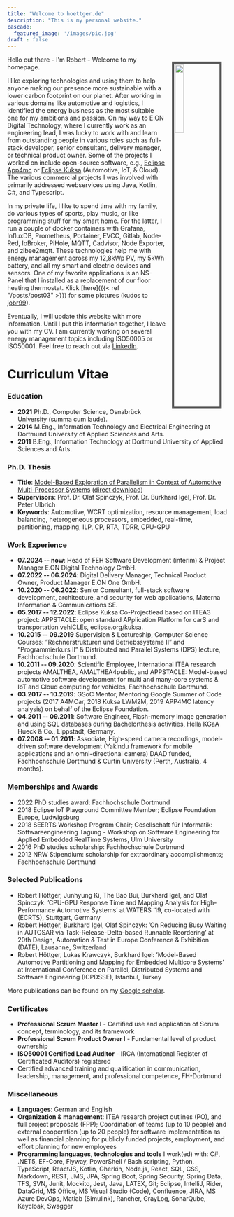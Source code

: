 ```yaml
---
title: "Welcome to hoettger.de"
description: "This is my personal website."
cascade:
  featured_image: '/images/pic.jpg'
draft : false
---
```


<img style="float: right; width:20%; border:5px solid #555; padding:1pt;margin:10pt" src="/images/rh.jpg"/>

Hello out there - I'm Robert - Welcome to my homepage.

I like exploring technologies and using them to help anyone making our presence more sustainable with a lower carbon footprint on our planet.
After working in various domains like automotive and logistics, I identified the energy business as the most suitable one for my ambitions and passion.
On my way to E.ON Digital Technology, where I currently work as an engineering lead, I was lucky to work with and learn from outstanding people in various roles such as full-stack developer, senior consultant, delivery manager, or technical product owner.
Some of the projects I worked on include open-source software, e.g., <a href="https://www.eclipse.org/app4mc/" target="_blank"> Eclipse App4mc</a> <!--[Eclipse App4mc](https://www.eclipse.org/app4mc/), --> or <a href="https://www.eclipse.org/kuksa/" target="_blank"> Eclipse Kuksa</a> <!--[Eclipse Kuksa](https://www.eclipse.org/kuksa/) -->
(Automotive, IoT, & Cloud).
The various commercial projects I was involved with primarily addressed webservices using Java, Kotlin, C#, and Typescript.

In my private life, I like to spend time with my family, do various types of sports, play music, or like programming stuff for my smart home. 
For the latter, I run a couple of docker containers with Grafana, InfluxDB, Prometheus, Portainer, EVCC, Gitlab, Node-Red, IoBroker, PiHole, MQTT, Cadvisor, Node Exporter, and zibee2mqtt. 
These technologies help me with energy management across my 12,8kWp PV, my 5kWh battery, and all my smart and electric devices and sensors.
One of my favorite applications is an NS-Panel that I installed as a replacement of our floor heating thermostat. Klick [here]({{< ref "/posts/post03" >}}) for some pictures (kudos to <a href="https://docs.nspanel.pky.eu" target="_blank">jobr99</a>).

Eventually, I will update this website with more information. 
Until I put this information together, I leave you with my CV.
I am currently working on several energy management topics including ISO50005 or ISO50001. 
Feel free to reach out via <a href="https://www.linkedin.com/in/rohoe/" target="_blank">LinkedIn</a>.

# Curriculum Vitae

### Education
* **2021** Ph.D., Computer Science, Osnabrück University (summa cum laude).
* **2014** M.Eng., Information Technology and Electrical Engineering at Dortmund University of Applied Sciences and Arts.
* **2011** B.Eng., Information Technology at Dortmund University of Applied Sciences and Arts.

### Ph.D. Thesis
* **Title**: <a href="https://osnadocs.ub.uni-osnabrueck.de/handle/urn:nbn:de:gbv:700-202107155208" target="_blank">Model-Based Exploration of Parallelism in Context of Automotive Multi-Processor Systems</a> (<a href="https://osnadocs.ub.uni-osnabrueck.de/bitstream/urn:nbn:de:gbv:700-202107155208/5/thesis_hoettger.pdf" target="_blank">direct download</a>)
* **Supervisors**: Prof. Dr. Olaf Spinczyk, Prof. Dr. Burkhard Igel, Prof. Dr. Peter Ulbrich
* **Keywords**: Automotive, WCRT optimization, resource management, load balancing, heterogeneous processors, embedded, real-time, partitioning, mapping, ILP, CP, RTA, TDRR, CPU-GPU

### Work Experience
* **07.2024 -- now**: Head of FEH Software Development (interim) & Project Manager E.ON Digital Technology GmbH.
* **07.2022 -- 06.2024**: Digital Delivery Manager, Technical Product Owner, Product Manager E.ON One GmbH.
* **10.2020 -- 06.2022**: Senior Consultant, full-stack software development, architecture, and security for web applications, Materna Information & Communications SE.
* **05.2017 -- 12.2022**: Eclipse Kuksa Co-Projectlead based on ITEA3 project: APPSTACLE: open standard APplication Platform for carS and transportation vehiCLEs, eclipse.org/kuksa.
* **10.2015 -- 09.2019** Supervision & Lectureship, Computer Science Courses: ”Rechnerstrukturen und Betriebssysteme II” and ”Programmierkurs II” & Distributed and Parallel Systems (DPS) lecture, Fachhochschule Dortmund.
* **10.2011 -- 09.2020**: Scientific Employee, International ITEA research projects AMALTHEA, AMALTHEA4public, and APPSTACLE: Model-based automotive software development for multi and many-core systems & IoT and Cloud computing for vehicles, Fachhochschule Dortmund.
* **03.2017 -- 10.2019**: GSoC Mentor, Mentoring Google Summer of Code projects (2017 A4MCar, 2018 Kuksa LWM2M, 2019 APP4MC latency analysis) on behalf of the Eclipse Foundation.
* **04.2011 -- 09.2011**: Software Engineer, Flash-memory image generation and using SQL databases during Bachelorthesis activities, Hella KGaA Hueck & Co., Lippstadt, Germany.
* **07.2008 -- 01.2011**: Associate, High-speed camera recordings, model-driven software development (Yakindu framework for mobile applications and an omni-directional camera) DAAD funded, Fachhochschule Dortmund & Curtin University (Perth, Australia, 4 months).

### Memberships and Awards
* 2022 PhD studies award: Fachhochschule Dortmund
* 2018 Eclipse IoT Playground Committee Member; Eclipse Foundation Europe, Ludwigsburg
* 2018 SEERTS Workshop Program Chair; Gesellschaft für Informatik: Softwareengineering Tagung - Workshop on Software Engineering for Applied Embedded RealTime Systems, Ulm University
* 2016 PhD studies scholarship: Fachhochschule Dortmund 
* 2012 NRW Stipendium: scholarship for extraordinary accomplishments; Fachhochschule Dortmund

### Selected Publications
* Robert Höttger, Junhyung Ki, The Bao Bui, Burkhard Igel, and Olaf Spinczyk: ’CPU-GPU Response Time and Mapping Analysis for High- Performance Automotive Systems’ at WATERS ’19, co-located with (ECRTS), Stuttgart, Germany
* Robert Höttger, Burkhard Igel, Olaf Spinczyk: ’On Reducing Busy Waiting in AUTOSAR via Task-Release-Delta-based Runnable Reordering’ at 20th Design, Automation & Test in Europe Conference & Exhibition (DATE), Lausanne, Switzerland
* Robert Höttger, Lukas Krawczyk, Burkhard Igel: ’Model-Based Automotive Partitioning and Mapping for Embedded Multicore Systems’ at International Conference on Parallel, Distributed Systems and Software Engineering (ICPDSSE), Istanbul, Turkey

More publications can be found on my [Google scholar](https://scholar.google.de/citations?user=5CYqACIAAAAJ&hl=de).


### Certificates

* **Professional Scrum Master I** - Certified use and application of Scrum concept, terminology, and its framework
* **Professional Scrum Product Owner I** - Fundamental level of product ownership
* **ISO50001 Certified Lead Auditor** - IRCA (International Register of Certificated Auditors) registered 
* Certified advanced training and qualification in communication, leadership, management, and professional competence, FH-Dortmund


### Miscellaneous

* **Languages**: German and English
* **Organization & management**: ITEA research project outlines (PO), and full project proposals (FPP); Coordination of teams (up to 10 people) and external cooperation (up to 20 people) for software implementation as well as financial planning for publicly funded projects, employment, and effort planning for new employees
* **Programming languages, technologies and tools** I work(ed) with: C#, .NET5, EF-Core, Flyway, PowerShell / Bash scripting, Python, TypeScript, ReactJS, Kotlin, Gherkin, Node.js, React, SQL, CSS, Markdown, REST, JMS, JPA, Spring Boot, Spring Security, Spring Data, TFS, SVN, Junit, Mockito, Jest, Java, LATEX, Git; Eclipse, IntelliJ, Rider, DataGrid, MS Office, MS Visual Studio (Code), Confluence, JIRA, MS Azure DevOps, Matlab (Simulink), Rancher, GrayLog, SonarQube, Keycloak, Swagger
